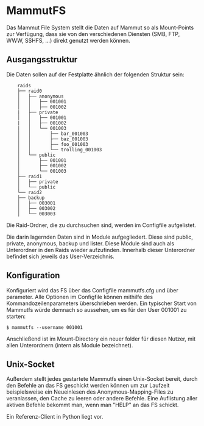 MammutFS
========

Das Mammut File System stellt die Daten auf Mammut so als Mount-Points zur
Verfügung, dass sie von den verschiedenen Diensten (SMB, FTP, WWW, SSHFS, ...)
direkt genutzt werden können.

Ausgangsstruktur
-----------------

Die Daten sollen auf der Festplatte ähnlich der folgenden Struktur sein:

```
    raids
    ├── raid0
    │   ├── anonymous
    │   │   ├── 001001
    │   │   ├── 001002
    |   ├── private
    │   │   ├── 001001
    |   │   ├── 001002
    |   │   └── 001003
    │   │       ├── bar_001003
    │   │       ├── baz_001003
    │   │       ├── foo_001003
    │   │       └── trolling_001003
    │   └── public
    │       ├── 001001
    │       ├── 001002
    │       └── 001003
    ├── raid1
    │   ├── private
    │   └── public
    └── raid2
    ├── backup
    │   ├── 003001
    │   ├── 003002
    │   └── 003003
```

Die Raid-Ordner, die zu durchsuchen sind, werden im Configfile aufgelistet.

Die darin lagernden Daten sind in Module aufgegliedert. Diese sind public,
private, anonymous, backup und lister. Diese Module sind auch als Unterordner
in den Raids wieder aufzufinden. Innerhalb dieser Unterordner befindet sich
jeweils das User-Verzeichnis.

Konfiguration
-------------

Konfiguriert wird das FS über das Configfile mammutfs.cfg und über parameter.
Alle Optionen im Configfile können mithilfe des Kommandozeilenparameters
überschrieben werden.
Ein typischer Start von Mammutfs würde demnach so aussehen, um es für den User
001001 zu starten:

```
$ mammutfs --username 001001
```

Anschließend ist im Mount-Directory ein neuer folder für diesen Nutzer, mit allen
Unterordnern (intern als Module bezeichnet).

Unix-Socket
-----------

Außerdem stellt jedes gestartete Mammutfs einen Unix-Socket bereit, durch den
Befehle an das FS geschickt werden können um zur Laufzeit beispielsweise ein
Neueinlesen des Anonymous-Mapping-Files zu veranlassen, den Cache zu leeren oder
andere Befehle. Eine Auflistung aller aktiven Befehle bekommt man, wenn man
"HELP" an das FS schickt.

Ein Referenz-Client in Python liegt vor.



